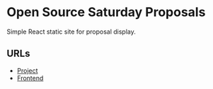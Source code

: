 # Open Source Saturday Proposals

Simple React static site for proposal display.

## URLs

- [Project][project]
- [Frontend][frontend]

[project]: https://github.com/JikkuJose/ossp-frontend
[frontend]: http://jikkujose.in/ossp-frontend
